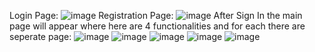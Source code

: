 Login Page:
![image](https://github.com/Sofia-Aamir/Library-Management-System-in-JAVA-GUI/assets/129897330/e601e9e0-2f2d-4167-ae3f-02701427b046)
Registration Page:
![image](https://github.com/Sofia-Aamir/Library-Management-System-in-JAVA-GUI/assets/129897330/5c788ea5-f360-4e04-b434-7dfcd694c8ee)
After Sign In the main page will appear where here are 4 functionalities and for each there are seperate page:
![image](https://github.com/Sofia-Aamir/Library-Management-System-in-JAVA-GUI/assets/129897330/a1dd2c5f-5b66-4f99-8468-7346a6cd3eef)
![image](https://github.com/Sofia-Aamir/Library-Management-System-in-JAVA-GUI/assets/129897330/878c5f77-7ccd-4e80-979c-bc9520a552a1)
![image](https://github.com/Sofia-Aamir/Library-Management-System-in-JAVA-GUI/assets/129897330/600cbdd8-7c32-4b35-9402-51f10879b5cd)
![image](https://github.com/Sofia-Aamir/Library-Management-System-in-JAVA-GUI/assets/129897330/97f32a32-b146-4d51-9a85-ef6a04f428d0)
![image](https://github.com/Sofia-Aamir/Library-Management-System-in-JAVA-GUI/assets/129897330/5d9b2e3d-8cc4-4878-8903-2e975722a502)
